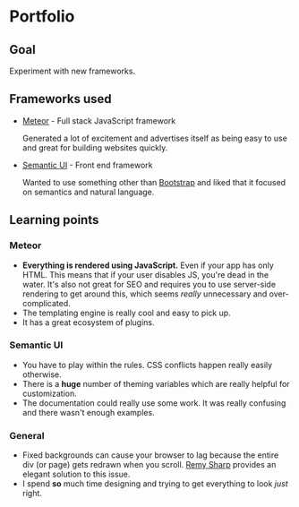 # Portfolio


## Goal

Experiment with new frameworks.

## Frameworks used

* [Meteor](https://www.meteor.com/) - Full stack JavaScript framework

  Generated a lot of excitement and advertises itself as being easy to use and great for building websites quickly.

* [Semantic UI](http://semantic-ui.com/) - Front end framework

  Wanted to use something other than [Bootstrap](http://getbootstrap.com/) and liked that it focused on semantics and natural language.

## Learning points

### Meteor
* **Everything is rendered using JavaScript.** Even if your app has only HTML. This means that if your user disables JS, you're dead in the water. It's also not great for SEO and requires you to use server-side rendering to get around this, which seems *really* unnecessary and over-complicated.
* The templating engine is really cool and easy to pick up.
* It has a great ecosystem of plugins. 

### Semantic UI

* You have to play within the rules. CSS conflicts happen really easily otherwise.
* There is a **huge** number of theming variables which are really helpful for customization.
* The documentation could really use some work. It was really confusing and there wasn't enough examples.

### General
* Fixed backgrounds can cause your browser to lag because the entire div (or page) gets redrawn when you scroll. [Remy Sharp](https://remysharp.com/2013/06/07/insights-into-rendering-performance) provides an elegant solution to this issue.
* I spend **so** much time designing and trying to get everything to look *just* right.

